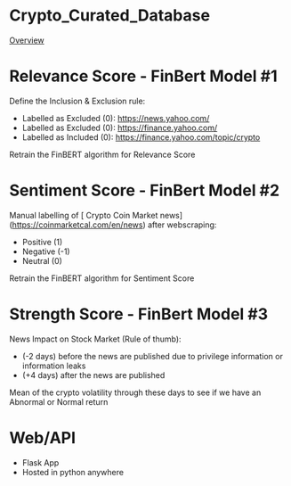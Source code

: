 # Crypto_Curated_Database


[Overview](assets/Overview.png)



# Relevance Score - FinBert Model #1
Define the Inclusion & Exclusion rule:
- Labelled as Excluded (0): https://news.yahoo.com/
- Labelled as Excluded (0): https://finance.yahoo.com/
- Labelled as Included (0): https://finance.yahoo.com/topic/crypto

Retrain the FinBERT algorithm for Relevance Score


# Sentiment Score - FinBert Model #2
Manual labelling of [ Crypto Coin Market news] (https://coinmarketcal.com/en/news) after webscraping:
- Positive (1)
- Negative (-1)
- Neutral (0)

Retrain the FinBERT algorithm for Sentiment Score

# Strength Score - FinBert Model #3
News Impact on Stock Market (Rule of thumb):
- (-2 days) before the news are published due to privilege information or information leaks
- (+4 days) after the news are published

Mean of the crypto volatility through these days to see if we have an Abnormal or Normal return

# Web/API

- Flask App
- Hosted in python anywhere
